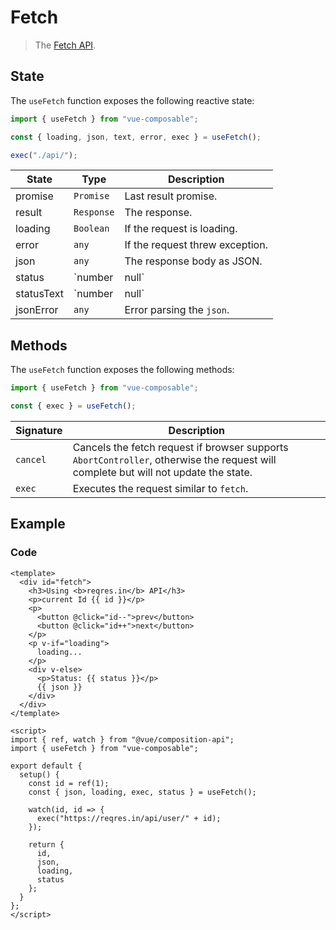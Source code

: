 # Fetch

> The [Fetch API](https://developer.mozilla.org/en-US/docs/Web/API/Fetch).

## State

The `useFetch` function exposes the following reactive state:

```js
import { useFetch } from "vue-composable";

const { loading, json, text, error, exec } = useFetch();

exec("./api/");
```

| State      | Type            | Description                             |
| ---------- | --------------- | --------------------------------------- |
| promise    | `Promise`       | Last result promise.                    |
| result     | `Response`      | The response.                           |
| loading    | `Boolean`       | If the request is loading.              |
| error      | `any`           | If the request threw exception.         |
| json       | `any`           | The response body as JSON.              |
| status     | `number | null` | The HTTP status code.                   |
| statusText | `number | null` | The HTTP status text, eg: "OK" for 200. |
| jsonError  | `any`           | Error parsing the `json`.               |

## Methods

The `useFetch` function exposes the following methods:

```js
import { useFetch } from "vue-composable";

const { exec } = useFetch();
```

| Signature | Description                                                                                                                         |
| --------- | ----------------------------------------------------------------------------------------------------------------------------------- |
| `cancel`  | Cancels the fetch request if browser supports `AbortController`, otherwise the request will complete but will not update the state. |
| `exec`    | Executes the request similar to `fetch`.                                                                                            |

## Example


<fetch-example/>


### Code

```vue
<template>
  <div id="fetch">
    <h3>Using <b>reqres.in</b> API</h3>
    <p>current Id {{ id }}</p>
    <p>
      <button @click="id--">prev</button>
      <button @click="id++">next</button>
    </p>
    <p v-if="loading">
      loading...
    </p>
    <div v-else>
      <p>Status: {{ status }}</p>
      {{ json }}
    </div>
  </div>
</template>

<script>
import { ref, watch } from "@vue/composition-api";
import { useFetch } from "vue-composable";

export default {
  setup() {
    const id = ref(1);
    const { json, loading, exec, status } = useFetch();

    watch(id, id => {
      exec("https://reqres.in/api/user/" + id);
    });

    return {
      id,
      json,
      loading,
      status
    };
  }
};
</script>
```
